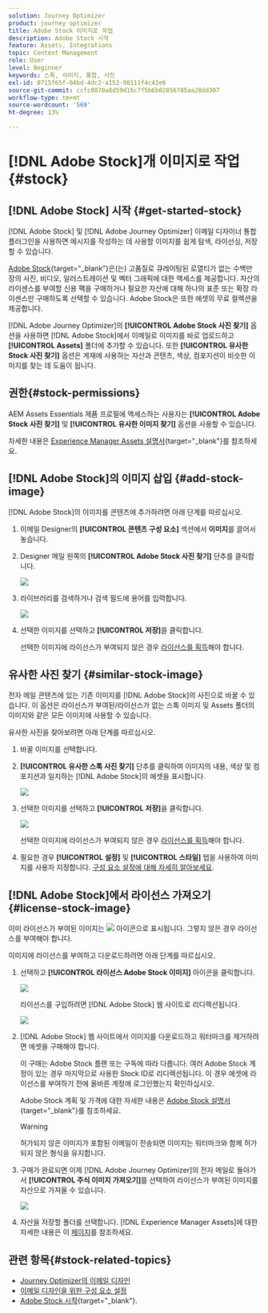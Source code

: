 ```yaml
---
solution: Journey Optimizer
product: journey optimizer
title: Adobe Stock 이미지로 작업
description: Adobe Stock 시작
feature: Assets, Integrations
topic: Content Management
role: User
level: Beginner
keywords: 스톡, 이미지, 통합, 사진
exl-id: 0715f65f-04bd-4dc2-a152-98111f4c42e6
source-git-commit: ccfc0870a8d59d16c7f5b6b02856785aa28dd307
workflow-type: tm+mt
source-wordcount: '569'
ht-degree: 13%

---
```


# [!DNL Adobe Stock]개 이미지로 작업 {#stock}

## [!DNL Adobe Stock] 시작 {#get-started-stock}

[!DNL Adobe Stock] 및 [!DNL Adobe Journey Optimizer] 이메일 디자이너 통합 플러그인을 사용하면 메시지를 작성하는 데 사용할 이미지를 쉽게 탐색, 라이선싱, 저장할 수 있습니다.

[Adobe Stock](https://helpx.adobe.com/stock/get-started.html){target="_blank"}은(는) 고품질로 큐레이팅된 로열티가 없는 수백만 장의 사진, 비디오, 일러스트레이션 및 벡터 그래픽에 대한 액세스를 제공합니다. 자산의 라이센스를 부여할 신용 팩을 구매하거나 필요한 자산에 대해 하나의 표준 또는 확장 라이센스만 구매하도록 선택할 수 있습니다. Adobe Stock은 또한 에셋의 무료 컬렉션을 제공합니다.

[!DNL Adobe Journey Optimizer]의 **[!UICONTROL Adobe Stock 사진 찾기]** 옵션을 사용하면 [!DNL Adobe Stock]에서 이메일로 이미지를 바로 업로드하고 **[!UICONTROL Assets]** 폴더에 추가할 수 있습니다. 또한 **[!UICONTROL 유사한 Stock 사진 찾기]** 옵션은 게재에 사용하는 자산과 콘텐츠, 색상, 컴포지션이 비슷한 이미지를 찾는 데 도움이 됩니다.

## 권한{#stock-permissions}

AEM Assets Essentials 제품 프로필에 액세스하는 사용자는 **[!UICONTROL Adobe Stock 사진 찾기]** 및 **[!UICONTROL 유사한 이미지 찾기]** 옵션을 사용할 수 있습니다.

자세한 내용은 [Experience Manager Assets 설명서](https://experienceleague.adobe.com/docs/experience-manager-assets-essentials/help/get-started-admins/deploy-administer.html#add-users-to-essentials){target="_blank"}를 참조하세요.

## [!DNL Adobe Stock]의 이미지 삽입 {#add-stock-image}

[!DNL Adobe Stock]의 이미지를 콘텐츠에 추가하려면 아래 단계를 따르십시오.

1. 이메일 Designer의 **[!UICONTROL 콘텐츠 구성 요소]** 섹션에서 **이미지**&#x200B;를 끌어서 놓습니다.

1. Designer 메일 왼쪽의 **[!UICONTROL Adobe Stock 사진 찾기]** 단추를 클릭합니다.

   ![](assets/stock-find-photos.png)

1. 라이브러리를 검색하거나 검색 필드에 용어를 입력합니다.

   ![](assets/stock-select-from-lib.png)

1. 선택한 이미지를 선택하고 **[!UICONTROL 저장]**&#x200B;을 클릭합니다.

   선택한 이미지에 라이선스가 부여되지 않은 경우 [라이선스를 획득](#license-stock-image)해야 합니다.

## 유사한 사진 찾기 {#similar-stock-image}

전자 메일 콘텐츠에 있는 기존 이미지를 [!DNL Adobe Stock]의 사진으로 바꿀 수 있습니다. 이 옵션은 라이선스가 부여된/라이선스가 없는 스톡 이미지 및 Assets 폴더의 이미지와 같은 모든 이미지에 사용할 수 있습니다.

유사한 사진을 찾아보려면 아래 단계를 따르십시오.

1. 바꿀 이미지를 선택합니다.
1. **[!UICONTROL 유사한 스톡 사진 찾기]** 단추를 클릭하여 이미지의 내용, 색상 및 컴포지션과 일치하는 [!DNL Adobe Stock]의 에셋을 표시합니다.

   ![](assets/stock-similar.png)

1. 선택한 이미지를 선택하고 **[!UICONTROL 저장]**&#x200B;을 클릭합니다.

   ![](assets/stock-similar-results.png)

   선택한 이미지에 라이선스가 부여되지 않은 경우 [라이선스를 획득](#license-stock-image)해야 합니다.

1. 필요한 경우 **[!UICONTROL 설정]** 및 **[!UICONTROL 스타일]** 탭을 사용하여 이미지를 사용자 지정합니다. [구성 요소 설정에 대해 자세히 알아보세요](../email/content-components.md).

## [!DNL Adobe Stock]에서 라이선스 가져오기 {#license-stock-image}

이미 라이선스가 부여된 이미지는 ![](assets/stock_10.png) 아이콘으로 표시됩니다. 그렇지 않은 경우 라이선스를 부여해야 합니다.

이미지에 라이선스를 부여하고 다운로드하려면 아래 단계를 따르십시오.

1. 선택하고 **[!UICONTROL 라이선스 Adobe Stock 이미지]** 아이콘을 클릭합니다.

   ![](assets/stock-license-icon.png)

   라이선스를 구입하려면 [!DNL Adobe Stock] 웹 사이트로 리디렉션됩니다.

   ![](assets/stock-license-photo.png)

1. [!DNL Adobe Stock] 웹 사이트에서 이미지를 다운로드하고 워터마크를 제거하려면 에셋을 구매해야 합니다.

   이 구매는 Adobe Stock 플랜 또는 구독에 따라 다릅니다. 여러 Adobe Stock 계정이 있는 경우 마지막으로 사용한 Stock ID로 리디렉션됩니다. 이 경우 에셋에 라이선스를 부여하기 전에 올바른 계정에 로그인했는지 확인하십시오.

   Adobe Stock 계획 및 가격에 대한 자세한 내용은 [Adobe Stock 설명서](https://stock.adobe.com/plans){target="_blank"}를 참조하세요.

   >[!WARNING]
   > 허가되지 않은 이미지가 포함된 이메일이 전송되면 이미지는 워터마크와 함께 허가되지 않은 형식을 유지합니다.

1. 구매가 완료되면 이제 [!DNL Adobe Journey Optimizer]의 전자 메일로 돌아가서 **[!UICONTROL 주식 이미지 가져오기]**&#x200B;를 선택하여 라이선스가 부여된 이미지를 자산으로 가져올 수 있습니다.

   ![](assets/stock_6.png)

1. 자산을 저장할 폴더를 선택합니다. [!DNL Experience Manager Assets]에 대한 자세한 내용은 이 [페이지](assets.md#get-started-assets)를 참조하세요.

## 관련 항목{#stock-related-topics}

* [Journey Optimizer의 이메일 디자인](../email/get-started-email-design.md)
* [이메일 디자인을 위한 구성 요소 설정](../email/content-components.md)
* [Adobe Stock 시작](https://helpx.adobe.com/stock/get-started.html){target="_blank"}.

